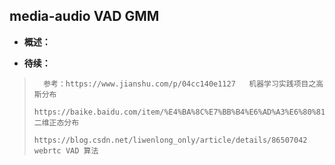 ## media-audio VAD GMM
- **概述：**
>
>
>
>
>
>
>
>
>
>
>
>
>
>
>
>
>
>
>
>
>
>
>
>
>
>
>
>

- **待续：**
>       参考：https://www.jianshu.com/p/04cc140e1127   机器学习实践项目之高斯分布
>           https://baike.baidu.com/item/%E4%BA%8C%E7%BB%B4%E6%AD%A3%E6%80%81%E5%88%86%E5%B8%83     二维正态分布
>           https://blog.csdn.net/liwenlong_only/article/details/86507042   webrtc VAD 算法
>
>
>
>
>
>
>
>
>
>
>
>
>
>
>
>
>
>
>
>
